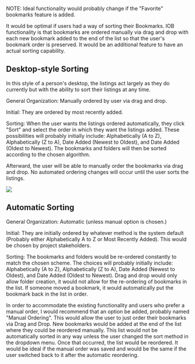 NOTE: Ideal functionality would probably change if the "Favorite" bookmarks feature is added.

It would be optimal if users had a way of sorting their Bookmarks. IOB functionality is that bookmarks are ordered manually via drag and drop with each new bookmark added to the end of the list so that the user's bookmark order is preserved. It would be an additional feature to have an actual sorting capability.

## Desktop-style Sorting
In this style of a person's desktop, the listings act largely as they do currently but with the ability to sort their listings at any time.

General Organization: Manually ordered by user via drag and drop.

Initial: They are ordered by most recently added.

Sorting: When the user wants the listings ordered automatically, they click "Sort" and select the order in which they want the listings added. These possibilities will probably initially include: Alphabetically (A to Z), Alphabetically (Z to A), Date Added (Newest to Oldest), and Date Added (Oldest to Newest). The bookmarks and folders will then be sorted according to the chosen algorithm.

Afterward, the user will be able to manually order the bookmarks via drag and drop. No automated ordering changes will occur until the user sorts the listings.

![](https://raw.githubusercontent.com/ozone-development/ozp-documentation/master/mockups/hud/HUD_Bookmarks_SortButton00.png)

## Automatic Sorting

General Organization: Automatic (unless manual option is chosen.)

Initial: They are initially ordered by whatever method is the system default (Probably either Alphabetically A to Z or Most Recently Added). This would be chosen by project stakeholders.

Sorting: The bookmarks and folders would be re-ordered constantly to match the chosen scheme. The choices will probably initially include: Alphabetically (A to Z), Alphabetically (Z to A), Date Added (Newest to Oldest), and Date Added (Oldest to Newest). Drag and drop would only allow folder creation, it would not allow for the re-ordering of bookmarks in the list. If someone moved a bookmark, it would automatically put the bookmark back in the list in order.

In order to accommodate the existing functionality and users who prefer a manual order, I would recommend that an option be added, probably named "Manual Ordering". This would allow the user to just order their bookmarks via Drag and Drop. New bookmarks would be added at the end of the list where they could be reordered manually. This list would not be automatically sorted in any way unless the user changed the sort method in the dropdown menu. Once that occurred, the list would be reordered. It would be ideal if the manual order was saved and would be the same if the user switched back to it after the automatic reordering.


